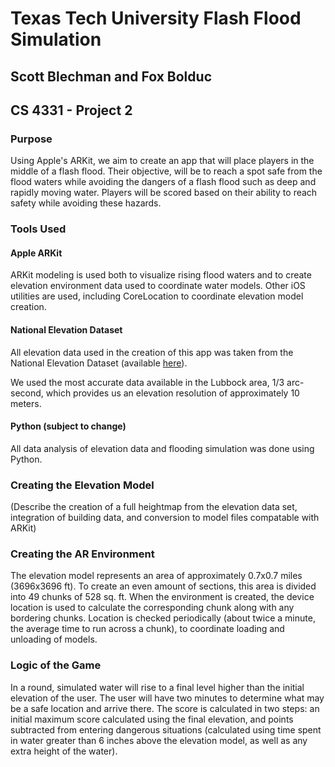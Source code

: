 # Texas Tech University Flash Flood Simulation

## Scott Blechman and Fox Bolduc

## CS 4331 - Project 2

### Purpose
Using Apple's ARKit, we aim to create an app that will place players in the middle of a flash flood. Their objective, will be to reach a spot safe from the flood waters while avoiding the dangers of a flash flood such as deep and rapidly moving water. Players will be scored based on their ability to reach safety while avoiding these hazards.

### Tools Used

#### Apple ARKit
ARKit modeling is used both to visualize rising flood waters and to create elevation environment data used to coordinate water models. Other iOS utilities are used, including CoreLocation to coordinate elevation model creation.

#### National Elevation Dataset
All elevation data used in the creation of this app was taken from the National Elevation Dataset (available [here](https://viewer.nationalmap.gov/basic/?basemap=b1&category=ned,nedsrc&title=3DEP%20View)).

We used the most accurate data available in the Lubbock area, 1/3 arc-second, which provides us an elevation resolution of approximately 10 meters.

#### Python (subject to change)
All data analysis of elevation data and flooding simulation was done using Python.

### Creating the Elevation Model
(Describe the creation of a full heightmap from the elevation data set, integration of building data, and conversion to model files compatable with ARKit)

### Creating the AR Environment
The elevation model represents an area of approximately 0.7x0.7 miles (3696x3696 ft). To create an even amount of sections, this area is divided into 49 chunks of 528 sq. ft. When the environment is created, the device location is used to calculate the corresponding chunk along with any bordering chunks. Location is checked periodically (about twice a minute, the average time to run across a chunk), to coordinate loading and unloading of models.

### Logic of the Game 
In a round, simulated water will rise to a final level higher than the initial elevation of the user. The user will have two minutes to determine what may be a safe location and arrive there. The score is calculated in two steps: an initial maximum score calculated using the final elevation, and points subtracted from entering dangerous situations (calculated using time spent in water greater than 6 inches above the elevation model, as well as any extra height of the water).
